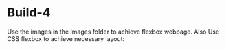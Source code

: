 # Build-4

Use the images in the Images folder to achieve flexbox webpage.
Also Use CSS flexbox to achieve necessary layout:
